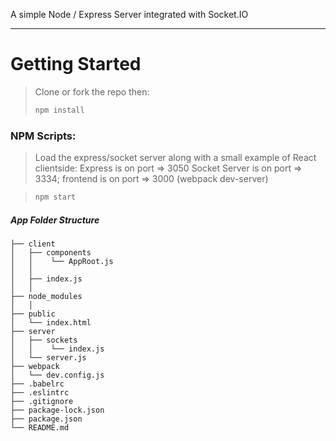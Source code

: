 A simple Node / Express Server integrated with Socket.IO

---

# Getting Started

> Clone or fork the repo then:
>
> ```javascript
> npm install
> ```

### NPM Scripts:

> Load the express/socket server along with a small example of React clientside:
> Express is on port => 3050
> Socket Server is on port => 3334;
> frontend is on port => 3000 (webpack dev-server)

> ```javascript
> npm start
> ```

##### App Folder Structure

```
├── client
│   ├── components
│   │    └── AppRoot.js
│   │
│   ├── index.js
│   │
├── node_modules
│   │
├── public
│   └── index.html
├── server
│   ├── sockets
│   │    └── index.js
│   └── server.js
├── webpack
│   └── dev.config.js
├── .babelrc
├── .eslintrc
├── .gitignore
├── package-lock.json
├── package.json
└── README.md
```
